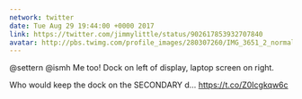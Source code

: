```yaml
---
network: twitter
date: Tue Aug 29 19:44:00 +0000 2017
link: https://twitter.com/jimmylittle/status/902617853932707840
avatar: http://pbs.twimg.com/profile_images/280307260/IMG_3651_2_normal.jpg
---
```


@settern @ismh Me too! Dock on left of display, laptop screen on right.

Who would keep the dock on the SECONDARY d… https://t.co/Z0Icgkqw6c
